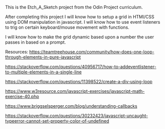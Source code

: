 This is the Etch_A_Sketch project from the Odin Project curriculum. 

After completing this project I will know how to setup a grid in HTMl/CSS using
DOM manipulation in javascript. I will know how to use event listeners to trig
on certain keyboard/mouse movement with functions. 

I will know how to make the grid dynamic based upon a number the user passes in
based on a prompt. 

Resources:
https://teamtreehouse.com/community/how-does-one-loop-through-elements-in-pure-javascript

https://stackoverflow.com/questions/40956717/how-to-addeventlistener-to-multiple-elements-in-a-single-line

https://stackoverflow.com/questions/11398522/create-a-div-using-loop

https://www.w3resource.com/javascript-exercises/javascript-math-exercise-40.php

https://www.briggselsperger.com/blog/understanding-callbacks

https://stackoverflow.com/questions/30232423/javascript-uncaught-typeerror-cannot-set-property-color-of-undefined